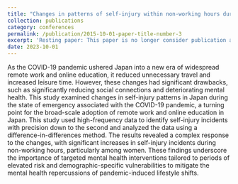 ```yaml
---
title: "Changes in patterns of self-injury within non-working hours during the COVID-19 pandemic in Japan"
collection: publications
category: conferences
permalink: /publication/2015-10-01-paper-title-number-3
excerpt: 'Resting paper: This paper is no longer consider publication anymore.'
date: 2023-10-01
---
```


As the COVID-19 pandemic ushered Japan into a new era of widespread remote work and online education, it reduced unnecessary travel and increased leisure time. However, these changes had significant drawbacks, such as significantly reducing social connections and deteriorating mental health. This study examined changes in self-injury patterns in Japan during the state of emergency associated with the COVID-19 pandemic, a turning point for the broad-scale adoption of remote work and online education in Japan. This study used high-frequency data to identify self-injury incidents with precision down to the second and analyzed the data using a difference-in-differences method. The results revealed a complex response to the changes, with significant increases in self-injury incidents during non-working hours, particularly among women. These findings underscore the importance of targeted mental health interventions tailored to periods of elevated risk and demographic-specific vulnerabilities to mitigate the mental health repercussions of pandemic-induced lifestyle shifts.
